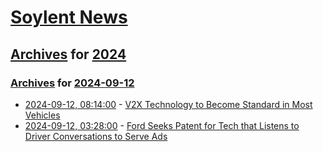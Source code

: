 # [Soylent News](../../../README.md)

## [Archives](../../index.md) for [2024](../index.md)

### [Archives](../../index.md) for [2024-09-12](index.md)

* [2024-09-12, 08:14:00](https://soylentnews.org/article.pl?sid=24/09/11/0253208&from=rss) - [V2X Technology to Become Standard in Most Vehicles](https://soylentnews.org/article.pl?sid=24/09/11/0253208&from=rss)
* [2024-09-12, 03:28:00](https://soylentnews.org/article.pl?sid=24/09/11/0239207&from=rss) - [Ford Seeks Patent for Tech that Listens to Driver Conversations to Serve Ads](https://soylentnews.org/article.pl?sid=24/09/11/0239207&from=rss)
